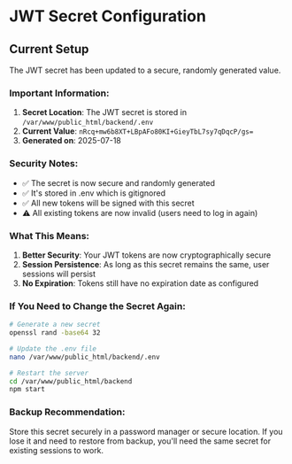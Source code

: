# JWT Secret Configuration

## Current Setup

The JWT secret has been updated to a secure, randomly generated value.

### Important Information:

1. **Secret Location**: The JWT secret is stored in `/var/www/public_html/backend/.env`
2. **Current Value**: `nRcq+mw6b8XT+LBpAFo80KI+GieyTbL7sy7qDqcP/gs=`
3. **Generated on**: 2025-07-18

### Security Notes:

- ✅ The secret is now secure and randomly generated
- ✅ It's stored in .env which is gitignored
- ✅ All new tokens will be signed with this secret
- ⚠️ All existing tokens are now invalid (users need to log in again)

### What This Means:

1. **Better Security**: Your JWT tokens are now cryptographically secure
2. **Session Persistence**: As long as this secret remains the same, user sessions will persist
3. **No Expiration**: Tokens still have no expiration date as configured

### If You Need to Change the Secret Again:

```bash
# Generate a new secret
openssl rand -base64 32

# Update the .env file
nano /var/www/public_html/backend/.env

# Restart the server
cd /var/www/public_html/backend
npm start
```

### Backup Recommendation:

Store this secret securely in a password manager or secure location. If you lose it and need to restore from backup, you'll need the same secret for existing sessions to work.